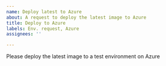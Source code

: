 ```yaml
---
name: Deploy latest to Azure
about: A request to deploy the latest image to Azure
title: Deploy to Azure
labels: Env. request, Azure
assignees: ''

---
```


Please deploy the latest image to a test environment on Azure

